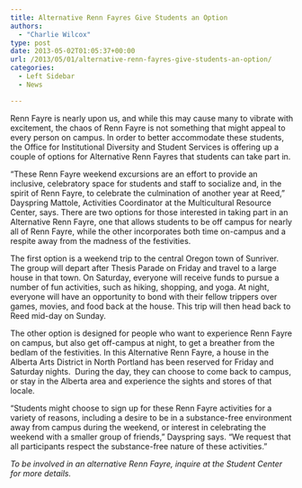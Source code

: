 ```yaml
---
title: Alternative Renn Fayres Give Students an Option
authors: 
  - "Charlie Wilcox"
type: post
date: 2013-05-02T01:05:37+00:00
url: /2013/05/01/alternative-renn-fayres-give-students-an-option/
categories:
  - Left Sidebar
  - News

---
```

Renn Fayre is nearly upon us, and while this may cause many to vibrate with excitement, the chaos of Renn Fayre is not something that might appeal to every person on campus. In order to better accommodate these students, the Office for Institutional Diversity and Student Services is offering up a couple of options for Alternative Renn Fayres that students can take part in.

“These Renn Fayre weekend excursions are an effort to provide an inclusive, celebratory space for students and staff to socialize and, in the spirit of Renn Fayre, to celebrate the culmination of another year at Reed,” Dayspring Mattole, Activities Coordinator at the Multicultural Resource Center, says. There are two options for those interested in taking part in an Alternative Renn Fayre, one that allows students to be off campus for nearly all of Renn Fayre, while the other incorporates both time on-campus and a respite away from the madness of the festivities.

The first option is a weekend trip to the central Oregon town of Sunriver. The group will depart after Thesis Parade on Friday and travel to a large house in that town. On Saturday, everyone will receive funds to pursue a number of fun activities, such as hiking, shopping, and yoga. At night, everyone will have an opportunity to bond with their fellow trippers over games, movies, and food back at the house. This trip will then head back to Reed mid-day on Sunday.

The other option is designed for people who want to experience Renn Fayre on campus, but also get off-campus at night, to get a breather from the bedlam of the festivities. In this Alternative Renn Fayre, a house in the Alberta Arts District in North Portland has been reserved for Friday and Saturday nights.  During the day, they can choose to come back to campus, or stay in the Alberta area and experience the sights and stores of that locale.

“Students might choose to sign up for these Renn Fayre activities for a variety of reasons, including a desire to be in a substance-free environment away from campus during the weekend, or interest in celebrating the weekend with a smaller group of friends,” Dayspring says. “We request that all participants respect the substance-free nature of these activities.”

_To be involved in an alternative Renn Fayre, inquire at the Student Center for more details._